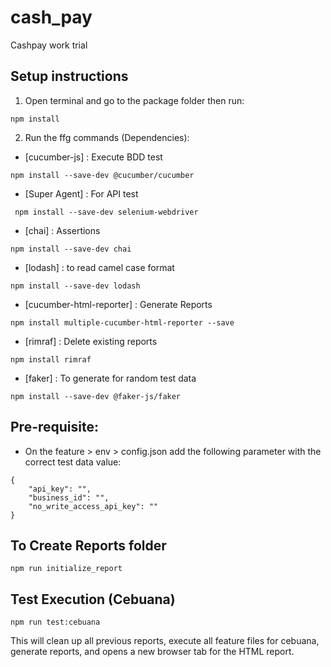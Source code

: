 # cash_pay
 Cashpay work trial
 
 ## Setup instructions
1. Open terminal and go to the package folder then run:
```
npm install
```
2. Run the ffg commands (Dependencies):

- [cucumber-js] : Execute BDD test
``` 
npm install --save-dev @cucumber/cucumber
``` 
- [Super Agent] : For API test
``` 
 npm install --save-dev selenium-webdriver
``` 
- [chai] : Assertions
``` 
npm install --save-dev chai
``` 
- [lodash] : to read camel case format
``` 
npm install --save-dev lodash
``` 
- [cucumber-html-reporter] : Generate Reports
``` 
npm install multiple-cucumber-html-reporter --save
``` 
- [rimraf] : Delete existing reports
``` 
npm install rimraf
``` 
- [faker] : To generate for random test data
``` 
npm install --save-dev @faker-js/faker
``` 

## Pre-requisite:
- On the feature > env > config.json add the following parameter with the correct test data value:
``` 
{    
    "api_key": "",
    "business_id": "", 
    "no_write_access_api_key": ""
}
``` 

## To Create Reports folder
```
npm run initialize_report
```

## Test Execution (Cebuana)
```
npm run test:cebuana
```

This will clean up all previous reports, execute all feature files for cebuana, generate reports, and opens a new browser tab for the HTML report.

